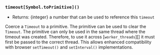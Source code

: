### `timeout[Symbol.toPrimitive]()`

<!-- YAML
added:
  - v14.9.0
  - v12.19.0
-->

* Returns: {integer} a number that can be used to reference this `timeout`

Coerce a `Timeout` to a primitive. The primitive can be used to
clear the `Timeout`. The primitive can only be used in the
same thread where the timeout was created. Therefore, to use it
across [`worker_threads`][] it must first be passed to the correct
thread. This allows enhanced compatibility with browser
`setTimeout()` and `setInterval()` implementations.
